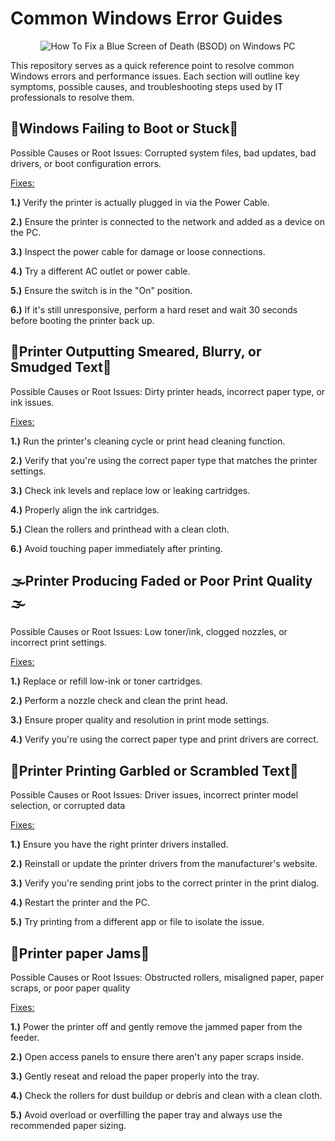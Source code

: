 <h1>Common Windows Error Guides</h1>
<p align="center">
<img src="https://www.securedatarecovery.com/Media/blog/2024/blue-screen-of-death-laptop.webp" alt="How To Fix a Blue Screen of Death (BSOD) on Windows PC"/>
</p>

This repository serves as a quick reference point to resolve common Windows errors and performance issues. Each section will outline key symptoms, possible causes, and troubleshooting steps used by IT professionals to resolve them.

<h2>🥾Windows Failing to Boot or Stuck🥾</h2>

Possible Causes or Root Issues: Corrupted system files, bad updates, bad drivers, or boot configuration errors.


<ins>Fixes:</ins> 

**1.)** Verify the printer is actually plugged in via the Power Cable.

**2.)** Ensure the printer is connected to the network and added as a device on the PC.

**3.)** Inspect the power cable for damage or loose connections.

**4.)** Try a different AC outlet or power cable.

**5.)** Ensure the switch is in the "On" position.

**6.)** If it's still unresponsive, perform a hard reset and wait 30 seconds before booting the printer back up. 

<h2>🧼Printer Outputting Smeared, Blurry, or Smudged Text🧼</h2>

Possible Causes or Root Issues: Dirty printer heads, incorrect paper type, or ink issues.


<ins>Fixes:</ins> 

**1.)** Run the printer's cleaning cycle or print head cleaning function.

**2.)** Verify that you're using the correct paper type that matches the printer settings.

**3.)** Check ink levels and replace low or leaking cartridges.

**4.)** Properly align the ink cartridges.

**5.)** Clean the rollers and printhead with a clean cloth.

**6.)** Avoid touching paper immediately after printing. 

<h2>🌫️Printer Producing Faded or Poor Print Quality🌫️</h2>

Possible Causes or Root Issues: Low toner/ink, clogged nozzles, or incorrect print settings.


<ins>Fixes:</ins> 

**1.)** Replace or refill low-ink or toner cartridges.

**2.)** Perform a nozzle check and clean the print head.

**3.)** Ensure proper quality and resolution in print mode settings.

**4.)** Verify you're using the correct paper type and print drivers are correct.

 <h2>🔡Printer Printing Garbled or Scrambled Text🔡</h2>

Possible Causes or Root Issues: Driver issues, incorrect printer model selection, or corrupted data


<ins>Fixes:</ins> 

**1.)** Ensure you have the right printer drivers installed.

**2.)** Reinstall or update the printer drivers from the manufacturer's website.

**3.)** Verify you're sending print jobs to the correct printer in the print dialog.

**4.)** Restart the printer and the PC.

**5.)** Try printing from a different app or file to isolate the issue. 

 <h2>📄Printer paper Jams📄</h2>

Possible Causes or Root Issues: Obstructed rollers, misaligned paper, paper scraps, or poor paper quality

<ins>Fixes:</ins> 

**1.)** Power the printer off and gently remove the jammed paper from the feeder.

**2.)** Open access panels to ensure there aren't any paper scraps inside.

**3.)** Gently reseat and reload the paper properly into the tray.

**4.)** Check the rollers for dust buildup or debris and clean with a clean cloth.

**5.)** Avoid overload or overfilling the paper tray and always use the recommended paper sizing. 
